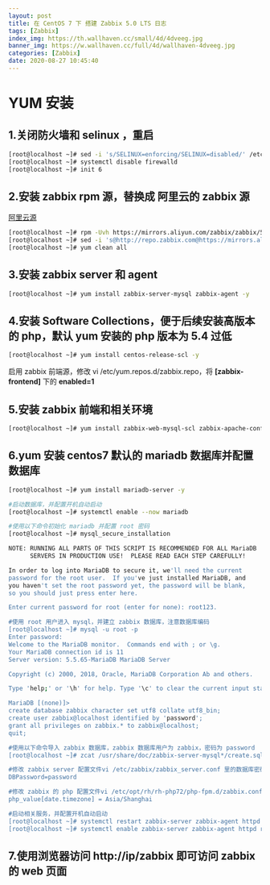 ```yaml
---
layout: post
title: 在 CentOS 7 下 搭建 Zabbix 5.0 LTS 日志
tags: [Zabbix]
index_img: https://th.wallhaven.cc/small/4d/4dveeg.jpg
banner_img: https://w.wallhaven.cc/full/4d/wallhaven-4dveeg.jpg
categories: [Zabbix]
date: 2020-08-27 10:45:40
---
```


# YUM 安装

## 1.关闭防火墙和 selinux ，重启

```bash
[root@localhost ~]# sed -i 's/SELINUX=enforcing/SELINUX=disabled/' /etc/selinux/config
[root@localhost ~]# systemctl disable firewalld
[root@localhost ~]# init 6
```

## 2.安装 zabbix rpm 源，替换成 阿里云的 zabbix 源

[阿里云源](https://mirrors.aliyun.com)

```bash
[root@localhost ~]# rpm -Uvh https://mirrors.aliyun.com/zabbix/zabbix/5.0/rhel/7/x86_64/zabbix-release-5.0-1.el7.noarch.rpm
[root@localhost ~]# sed -i 's@http://repo.zabbix.com@https://mirrors.aliyun.com/zabbix@' /etc/yum.repos.d/zabbix.repo
[root@localhost ~]# yum clean all
```

## 3.安装 zabbix server 和 agent

```bash
[root@localhost ~]# yum install zabbix-server-mysql zabbix-agent -y
```

## 4.安装 Software Collections，便于后续安装高版本的 php，默认 yum 安装的 php 版本为 5.4 过低

```bash
[root@localhost ~]# yum install centos-release-scl -y
```

启用 zabbix 前端源，修改 vi /etc/yum.repos.d/zabbix.repo，将 **[zabbix-frontend]** 下的 **enabled=1**

## 5.安装 zabbix 前端和相关环境

```bash
[root@localhost ~]# yum install zabbix-web-mysql-scl zabbix-apache-conf-scl -y
```

## 6.yum 安装 centos7 默认的 mariadb 数据库并配置数据库
```bash
[root@localhost ~]# yum install mariadb-server -y

#启动数据库，并配置开机自动启动
[root@localhost ~]# systemctl enable --now mariadb

#使用以下命令初始化 mariadb 并配置 root 密码
[root@localhost ~]# mysql_secure_installation 

NOTE: RUNNING ALL PARTS OF THIS SCRIPT IS RECOMMENDED FOR ALL MariaDB
      SERVERS IN PRODUCTION USE!  PLEASE READ EACH STEP CAREFULLY!

In order to log into MariaDB to secure it, we'll need the current
password for the root user.  If you've just installed MariaDB, and
you haven't set the root password yet, the password will be blank,
so you should just press enter here.

Enter current password for root (enter for none): root123.

#使用 root 用户进入 mysql，并建立 zabbix 数据库，注意数据库编码
[root@localhost ~]# mysql -u root -p 
Enter password: 
Welcome to the MariaDB monitor.  Commands end with ; or \g.
Your MariaDB connection id is 11
Server version: 5.5.65-MariaDB MariaDB Server

Copyright (c) 2000, 2018, Oracle, MariaDB Corporation Ab and others.

Type 'help;' or '\h' for help. Type '\c' to clear the current input statement.

MariaDB [(none)]> 
create database zabbix character set utf8 collate utf8_bin;
create user zabbix@localhost identified by 'password';
grant all privileges on zabbix.* to zabbix@localhost;
quit;

#使用以下命令导入 zabbix 数据库，zabbix 数据库用户为 zabbix，密码为 password
[root@localhost ~]# zcat /usr/share/doc/zabbix-server-mysql*/create.sql.gz | mysql -uzabbix -p zabbix

#修改 zabbix server 配置文件vi /etc/zabbix/zabbix_server.conf 里的数据库密码
DBPassword=password

#修改 zabbix 的 php 配置文件vi /etc/opt/rh/rh-php72/php-fpm.d/zabbix.conf 里的时区，改成 Asia/Shanghai
php_value[date.timezone] = Asia/Shanghai

#启动相关服务，并配置开机自动启动
[root@localhost ~]# systemctl restart zabbix-server zabbix-agent httpd rh-php72-php-fpm
[root@localhost ~]# systemctl enable zabbix-server zabbix-agent httpd rh-php72-php-fpm
```

## 7.使用浏览器访问 http://ip/zabbix 即可访问 zabbix 的 web 页面
